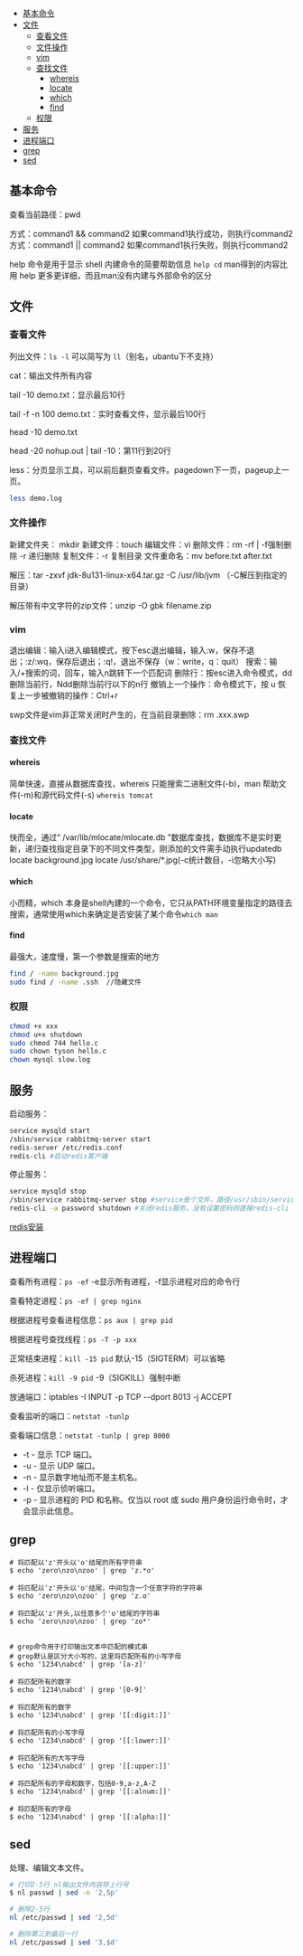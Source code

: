 <!-- START doctoc generated TOC please keep comment here to allow auto update -->
<!-- DON'T EDIT THIS SECTION, INSTEAD RE-RUN doctoc TO UPDATE -->


- [基本命令](#%E5%9F%BA%E6%9C%AC%E5%91%BD%E4%BB%A4)
- [文件](#%E6%96%87%E4%BB%B6)
  - [查看文件](#%E6%9F%A5%E7%9C%8B%E6%96%87%E4%BB%B6)
  - [文件操作](#%E6%96%87%E4%BB%B6%E6%93%8D%E4%BD%9C)
  - [vim](#vim)
  - [查找文件](#%E6%9F%A5%E6%89%BE%E6%96%87%E4%BB%B6)
    - [whereis](#whereis)
    - [locate](#locate)
    - [which](#which)
    - [find](#find)
  - [权限](#%E6%9D%83%E9%99%90)
- [服务](#%E6%9C%8D%E5%8A%A1)
- [进程端口](#%E8%BF%9B%E7%A8%8B%E7%AB%AF%E5%8F%A3)
- [grep](#grep)
- [sed](#sed)

<!-- END doctoc generated TOC please keep comment here to allow auto update -->

## 基本命令

查看当前路径：pwd

方式：command1 && command2
如果command1执行成功，则执行command2
方式：command1 || command2
如果command1执行失败，则执行command2



help 命令是用于显示 shell 内建命令的简要帮助信息 `help cd`
man得到的内容比用 help 更多更详细，而且man没有内建与外部命令的区分



## 文件

### 查看文件

列出文件：`ls -l` 可以简写为 `ll`（别名，ubantu下不支持）

cat：输出文件所有内容

tail -10 demo.txt：显示最后10行

tail -f -n 100 demo.txt：实时查看文件，显示最后100行

head -10 demo.txt

head -20 nohup.out | tail -10：第11行到20行

less：分页显示工具，可以前后翻页查看文件。pagedown下一页，pageup上一页。

```bash
less demo.log
```

### 文件操作

新建文件夹： mkdir
新建文件：touch
编辑文件：vi
删除文件：rm -rf | -f强制删除 -r 递归删除
复制文件：-r 复制目录
文件重命名：mv before.txt after.txt

解压：tar -zxvf jdk-8u131-linux-x64.tar.gz -C /usr/lib/jvm （-C解压到指定的目录）

解压带有中文字符的zip文件：unzip -O gbk filename.zip 

### vim

退出编辑：输入i进入编辑模式，按下esc退出编辑，输入:w，保存不退出；:z/:wq，保存后退出；:q!，退出不保存（w：write，q：quit）
搜索：输入/+搜索的词，回车，输入n跳转下一个匹配词
删除行：按esc进入命令模式，dd删除当前行，Ndd删除当前行以下的n行
撤销上一个操作：命令模式下，按 u
恢复上一步被撤销的操作：Ctrl+r

swp文件是vim非正常关闭时产生的，在当前目录删除：rm .xxx.swp

### 查找文件

#### whereis

简单快速，直接从数据库查找，whereis 只能搜索二进制文件(-b)，man 帮助文件(-m)和源代码文件(-s)
`whereis tomcat`

#### locate

快而全，通过“ /var/lib/mlocate/mlocate.db ”数据库查找，数据库不是实时更新，递归查找指定目录下的不同文件类型，刚添加的文件需手动执行updatedb
locate background.jpg   locate /usr/share/\*.jpg(-c统计数目，-i忽略大小写)

#### which

小而精，which 本身是shell內建的一个命令，它只从PATH环境变量指定的路径去搜索，通常使用which来确定是否安装了某个命令`which man`

#### find

最强大，速度慢，第一个参数是搜索的地方

```bash
find / -name background.jpg
sudo find / -name .ssh  //隐藏文件
```

### 权限

```bash
chmod +x xxx
chmod u+x shutdown
sudo chmod 744 hello.c
sudo chown tyson hello.c
chown mysql slow.log
```



## 服务

启动服务：

```bash
service mysqld start
/sbin/service rabbitmq-server start
redis-server /etc/redis.conf
redis-cli #启动redis客户端
```

停止服务：

```bash
service mysqld stop
/sbin/service rabbitmq-server stop #service是个文件，路径/usr/sbin/service，根目录下有/sbin链接到/usr/sbin，可以在任何文件夹使用此命令
redis-cli -a password shutdown #关闭redis服务，没有设置密码则直接redis-cli shutdown
```

[redis安装](https://cloud.tencent.com/developer/article/1119337)



## 进程端口

查看所有进程：`ps -ef` -e显示所有进程，-f显示进程对应的命令行

查看特定进程：`ps -ef | grep nginx`

根据进程号查看进程信息：`ps aux | grep pid`

根据进程号查找线程：`ps -T -p xxx`

正常结束进程：`kill -15 pid` 默认-15（SIGTERM）可以省略

杀死进程：`kill -9 pid` -9（SIGKILL）强制中断

放通端口：iptables -I INPUT -p TCP --dport 8013 -j ACCEPT

查看监听的端口：`netstat -tunlp`

查看端口信息：`netstat -tunlp | grep 8000`

- -t - 显示 TCP 端口。
- -u - 显示 UDP 端口。
- -n - 显示数字地址而不是主机名。
- -l - 仅显示侦听端口。
- -p - 显示进程的 PID 和名称。仅当以 root 或 sudo 用户身份运行命令时，才会显示此信息。



## grep

```mysql
# 将匹配以'z'开头以'o'结尾的所有字符串
$ echo 'zero\nzo\nzoo' | grep 'z.*o'

# 将匹配以'z'开头以'o'结尾，中间包含一个任意字符的字符串
$ echo 'zero\nzo\nzoo' | grep 'z.o'

# 将匹配以'z'开头,以任意多个'o'结尾的字符串
$ echo 'zero\nzo\nzoo' | grep 'zo*'


# grep命令用于打印输出文本中匹配的模式串
# grep默认是区分大小写的，这里将匹配所有的小写字母
$ echo '1234\nabcd' | grep '[a-z]'

# 将匹配所有的数字
$ echo '1234\nabcd' | grep '[0-9]'

# 将匹配所有的数字
$ echo '1234\nabcd' | grep '[[:digit:]]'

# 将匹配所有的小写字母
$ echo '1234\nabcd' | grep '[[:lower:]]'

# 将匹配所有的大写字母
$ echo '1234\nabcd' | grep '[[:upper:]]'

# 将匹配所有的字母和数字，包括0-9,a-z,A-Z
$ echo '1234\nabcd' | grep '[[:alnum:]]'

# 将匹配所有的字母
$ echo '1234\nabcd' | grep '[[:alpha:]]'
```



## sed

处理、编辑文本文件。

```bash
# 打印2-5行 nl输出文件内容带上行号
$ nl passwd | sed -n '2,5p'

# 删除2-5行
nl /etc/passwd | sed '2,5d'

# 删除第三到最后一行
nl /etc/passwd | sed '3,$d' 
```